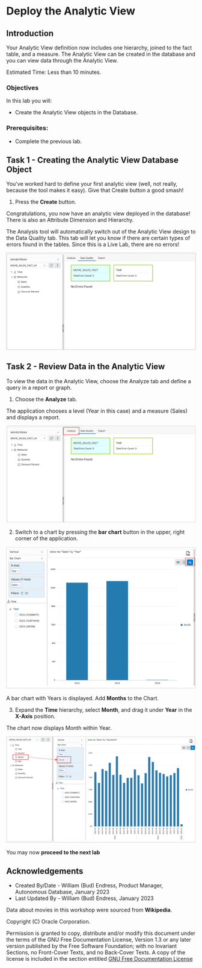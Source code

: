 # Deploy the Analytic View

## Introduction

Your Analytic View definition now includes one hierarchy, joined to the fact table, and a measure. The Analytic View can be created in the database and you can view data through the Analytic View.

Estimated Time:  Less than 10 minutes.

### Objectives

In this lab you will:

- Create the Analytic View objects in the Database.

### Prerequisites:

- Complete the previous lab.

## Task 1 - Creating the Analytic View Database Object

You've worked hard to define your first analytic view (well, not really, because the tool makes it easy).  Give that Create button a good smash!

1. Press the **Create** button.

Congratulations, you now have an analytic view deployed in the database! There is also an Attribute Dimension and Hierarchy.

The Analysis tool will automatically switch out of the Analytic View design to the Data Quality tab.  This tab will let you know if there are certain types of errors found in the tables.  Since this is a Live Lab, there are no errors!

![Data Quality Tab](images/10-data-quality-tab-1.png)

## Task 2 - Review Data in the Analytic View

To view the data in the Analytic View, choose the Analyze tab and define a query in a report or graph.

1. Choose the **Analyze** tab.

The application chooses a level (Year in this case) and a measure (Sales) and displays a report.

![Analyze Tab](images/10-analyze-tab-1.png)

2. Switch to a chart by pressing the **bar chart** button in the upper, right corner of the application.

![Chart Button](images/10-chart-button.png)

A bar chart with Years is displayed. Add **Months** to the Chart.

3.	Expand the **Time** hierarchy, select **Month**, and drag it under **Year** in the **X-Axis** position.

The chart now displays Month within Year.

![Chart Button](images/10-month-to-x-axis.png)

You may now **proceed to the next lab**

## Acknowledgements

- Created By/Date - William (Bud) Endress, Product Manager, Autonomous Database, January 2023
- Last Updated By - William (Bud) Endress, January 2023

Data about movies in this workshop were sourced from **Wikipedia**.

Copyright (C)  Oracle Corporation.

Permission is granted to copy, distribute and/or modify this document
under the terms of the GNU Free Documentation License, Version 1.3
or any later version published by the Free Software Foundation;
with no Invariant Sections, no Front-Cover Texts, and no Back-Cover Texts.
A copy of the license is included in the section entitled [GNU Free Documentation License](files/gnu-free-documentation-license.txt)
